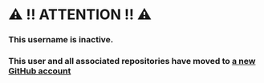 # ⚠️ ‼️ ATTENTION ‼️ ⚠️
### This username is inactive.
### This user and all associated repositories have moved to [a new GitHub account](https://github.com/erratic-pattern)
